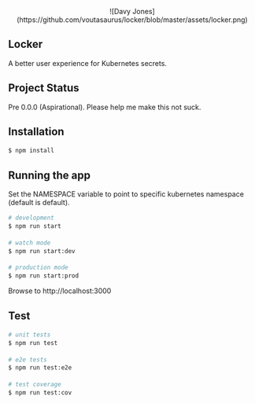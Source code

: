 <p align="center">
 ![Davy Jones](https://github.com/voutasaurus/locker/blob/master/assets/locker.png)
</p>

## Locker

A better user experience for Kubernetes secrets.

## Project Status

Pre 0.0.0 (Aspirational). Please help me make this not suck.

## Installation

```bash
$ npm install
```

## Running the app

Set the NAMESPACE variable to point to specific kubernetes namespace (default is default).

```bash
# development
$ npm run start

# watch mode
$ npm run start:dev

# production mode
$ npm run start:prod
```

Browse to http://localhost:3000

## Test

```bash
# unit tests
$ npm run test

# e2e tests
$ npm run test:e2e

# test coverage
$ npm run test:cov
```

